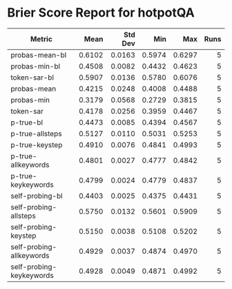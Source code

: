 # Brier Score Report for hotpotQA

| Metric | Mean | Std Dev | Min | Max | Runs |
|--------|------:|--------:|----:|----:|-----:|
| probas-mean-bl | 0.6102 | 0.0163 | 0.5974 | 0.6297 | 5 |
| probas-min-bl | 0.4508 | 0.0082 | 0.4432 | 0.4623 | 5 |
| token-sar-bl | 0.5907 | 0.0136 | 0.5780 | 0.6076 | 5 |
| probas-mean | 0.4215 | 0.0248 | 0.4008 | 0.4488 | 5 |
| probas-min | 0.3179 | 0.0568 | 0.2729 | 0.3815 | 5 |
| token-sar | 0.4178 | 0.0256 | 0.3959 | 0.4467 | 5 |
| p-true-bl | 0.4473 | 0.0085 | 0.4394 | 0.4567 | 5 |
| p-true-allsteps | 0.5127 | 0.0110 | 0.5031 | 0.5253 | 5 |
| p-true-keystep | 0.4910 | 0.0076 | 0.4841 | 0.4993 | 5 |
| p-true-allkeywords | 0.4801 | 0.0027 | 0.4777 | 0.4842 | 5 |
| p-true-keykeywords | 0.4799 | 0.0024 | 0.4779 | 0.4837 | 5 |
| self-probing-bl | 0.4403 | 0.0025 | 0.4375 | 0.4431 | 5 |
| self-probing-allsteps | 0.5750 | 0.0132 | 0.5601 | 0.5909 | 5 |
| self-probing-keystep | 0.5150 | 0.0038 | 0.5108 | 0.5202 | 5 |
| self-probing-allkeywords | 0.4929 | 0.0037 | 0.4874 | 0.4970 | 5 |
| self-probing-keykeywords | 0.4928 | 0.0049 | 0.4871 | 0.4992 | 5 |
